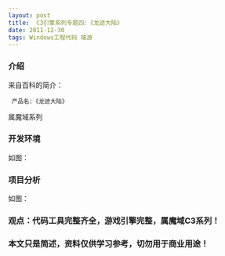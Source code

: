 ```yaml
---
layout: post
title:  C3引擎系列专题四:《龙迹大陆》
date: 2011-12-30
tags: Windows工程代码 端游
---
```



### 介绍


来自百科的简介：

	 产品名:《龙迹大陆》


属魔域系列


### 开发环境

如图：

### 项目分析

如图：



### 观点：代码工具完整齐全，游戏引擎完整，属魔域C3系列！


### 本文只是简述，资料仅供学习参考，切勿用于商业用途！